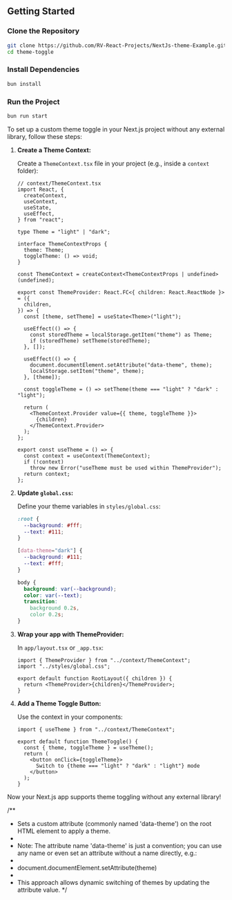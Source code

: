 ## Getting Started

### Clone the Repository

```bash
git clone https://github.com/RV-React-Projects/NextJs-theme-Example.git
cd theme-toggle
```

### Install Dependencies

```bash
bun install
```

### Run the Project

```bash
bun run start
```

To set up a custom theme toggle in your Next.js project without any external library, follow these steps:

1. **Create a Theme Context:**

   Create a `ThemeContext.tsx` file in your project (e.g., inside a `context` folder):

   ```tsx
   // context/ThemeContext.tsx
   import React, {
     createContext,
     useContext,
     useState,
     useEffect,
   } from "react";

   type Theme = "light" | "dark";

   interface ThemeContextProps {
     theme: Theme;
     toggleTheme: () => void;
   }

   const ThemeContext = createContext<ThemeContextProps | undefined>(undefined);

   export const ThemeProvider: React.FC<{ children: React.ReactNode }> = ({
     children,
   }) => {
     const [theme, setTheme] = useState<Theme>("light");

     useEffect(() => {
       const storedTheme = localStorage.getItem("theme") as Theme;
       if (storedTheme) setTheme(storedTheme);
     }, []);

     useEffect(() => {
       document.documentElement.setAttribute("data-theme", theme);
       localStorage.setItem("theme", theme);
     }, [theme]);

     const toggleTheme = () => setTheme(theme === "light" ? "dark" : "light");

     return (
       <ThemeContext.Provider value={{ theme, toggleTheme }}>
         {children}
       </ThemeContext.Provider>
     );
   };

   export const useTheme = () => {
     const context = useContext(ThemeContext);
     if (!context)
       throw new Error("useTheme must be used within ThemeProvider");
     return context;
   };
   ```

2. **Update `global.css`:**

   Define your theme variables in `styles/global.css`:

   ```css
   :root {
     --background: #fff;
     --text: #111;
   }

   [data-theme="dark"] {
     --background: #111;
     --text: #fff;
   }

   body {
     background: var(--background);
     color: var(--text);
     transition:
       background 0.2s,
       color 0.2s;
   }
   ```

3. **Wrap your app with ThemeProvider:**

   In `app/layout.tsx` or `_app.tsx`:

   ```tsx
   import { ThemeProvider } from "../context/ThemeContext";
   import "../styles/global.css";

   export default function RootLayout({ children }) {
     return <ThemeProvider>{children}</ThemeProvider>;
   }
   ```

4. **Add a Theme Toggle Button:**

   Use the context in your components:

   ```tsx
   import { useTheme } from "../context/ThemeContext";

   export default function ThemeToggle() {
     const { theme, toggleTheme } = useTheme();
     return (
       <button onClick={toggleTheme}>
         Switch to {theme === "light" ? "dark" : "light"} mode
       </button>
     );
   }
   ```

Now your Next.js app supports theme toggling without any external library!

/\*\*

- Sets a custom attribute (commonly named 'data-theme') on the root HTML element to apply a theme.
-
- Note: The attribute name 'data-theme' is just a convention; you can use any name or even set an attribute without a name directly, e.g.:
-
- document.documentElement.setAttribute(theme)
-
- This approach allows dynamic switching of themes by updating the attribute value.
  \*/
